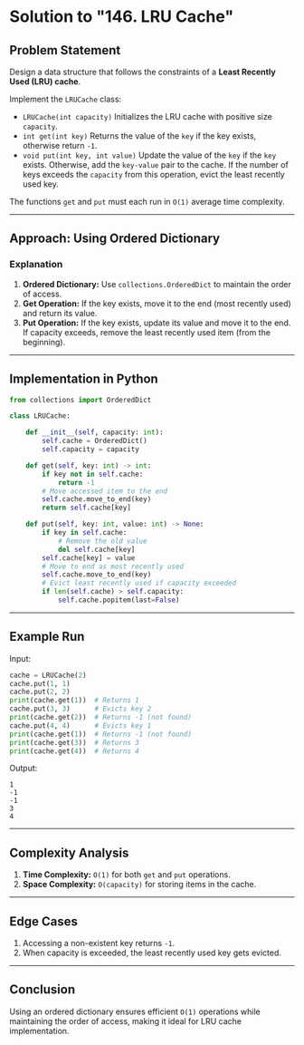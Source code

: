 # Solution to "146. LRU Cache"

## Problem Statement

Design a data structure that follows the constraints of a **Least Recently Used (LRU) cache**.

Implement the `LRUCache` class:

- `LRUCache(int capacity)` Initializes the LRU cache with positive size `capacity`.
- `int get(int key)` Returns the value of the `key` if the key exists, otherwise return `-1`.
- `void put(int key, int value)` Update the value of the `key` if the `key` exists. Otherwise, add the `key-value` pair to the cache. If the number of keys exceeds the `capacity` from this operation, evict the least recently used key.

The functions `get` and `put` must each run in `O(1)` average time complexity.

---

## Approach: Using Ordered Dictionary

### Explanation

1. **Ordered Dictionary:** Use `collections.OrderedDict` to maintain the order of access.
2. **Get Operation:** If the key exists, move it to the end (most recently used) and return its value.
3. **Put Operation:** If the key exists, update its value and move it to the end. If capacity exceeds, remove the least recently used item (from the beginning).

---

## Implementation in Python

```python
from collections import OrderedDict

class LRUCache:

    def __init__(self, capacity: int):
        self.cache = OrderedDict()
        self.capacity = capacity

    def get(self, key: int) -> int:
        if key not in self.cache:
            return -1
        # Move accessed item to the end
        self.cache.move_to_end(key)
        return self.cache[key]

    def put(self, key: int, value: int) -> None:
        if key in self.cache:
            # Remove the old value
            del self.cache[key]
        self.cache[key] = value
        # Move to end as most recently used
        self.cache.move_to_end(key)
        # Evict least recently used if capacity exceeded
        if len(self.cache) > self.capacity:
            self.cache.popitem(last=False)
```

---

## Example Run

Input:

```python
cache = LRUCache(2)
cache.put(1, 1)
cache.put(2, 2)
print(cache.get(1))  # Returns 1
cache.put(3, 3)      # Evicts key 2
print(cache.get(2))  # Returns -1 (not found)
cache.put(4, 4)      # Evicts key 1
print(cache.get(1))  # Returns -1 (not found)
print(cache.get(3))  # Returns 3
print(cache.get(4))  # Returns 4
```

Output:

```
1
-1
-1
3
4
```

---

## Complexity Analysis

1. **Time Complexity:** `O(1)` for both `get` and `put` operations.
2. **Space Complexity:** `O(capacity)` for storing items in the cache.

---

## Edge Cases

1. Accessing a non-existent key returns `-1`.
2. When capacity is exceeded, the least recently used key gets evicted.

---

## Conclusion

Using an ordered dictionary ensures efficient `O(1)` operations while maintaining the order of access, making it ideal for LRU cache implementation.